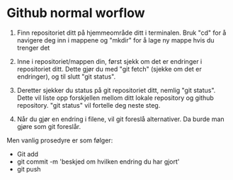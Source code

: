 # Github normal worflow

1. Finn repositoriet ditt på hjemmeområde ditt i terminalen. Bruk "cd" for å navigere deg inn i mappene og
"mkdir" for å lage ny mappe hvis du trenger det

2. Inne i repositoriet/mappen din, først sjekk om det er endringer i repositoriet ditt. Dette gjør du med
"git fetch" (sjekke om det er endringer), og til slutt "git status". 

3. Deretter sjekker du status på git repositoriet ditt, nemlig "git status". Dette vil liste opp forskjellen mellom ditt
lokale repository og github repository. "git status" vil fortelle deg neste steg. 

4. Når du gjør en endring i filene, vil git foreslå alternativer. Da burde man gjøre som git foreslår.

Men vanlig prosedyre er som følger:

- Git add <filnavn>
- git commit <filnavn> -m 'beskjed om hvilken endring du har gjort'
- git push

